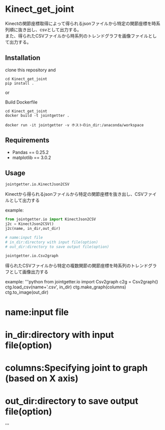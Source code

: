 # Kinect_get_joint
Kinectの関節座標取得によって得られるjsonファイルから特定の関節座標を時系列順に抜き出し、csvとして出力する。  
また、得られたCSVファイルから時系列のトレンドグラフを画像ファイルとして出力する。

## Installation
clone this repository and

```shell script
cd Kinect_get_joint
pip install .
```

or 

Build Dockerfile
```shell script
cd Kinect_get_joint
docker build -t jointgetter .

docker run -it jointgetter -v ホストのin_dir:/anaconda/workspace
```

## Requirements
* Pandas == 0.25.2
* matplotlib == 3.0.2

## Usage

`jointgetter.io.KinectJson2CSV`

Kinectから得られるjsonファイルから特定の関節座標を抜き出し、CSVファイルとして出力する

example:
```python
from jointgetter.io import KinectJson2CSV
j2c = KinectJson2CSV()
j2c(name, in_dir,out_dir)

# name:input file
# in_dir:directory with input file(option)
# out_dir:directory to save output file(option)
```

`jointgetter.io.Csv2graph`

得られたCSVファイルから特定の複数関節の関節座標を時系列のトレンドグラフとして画像出力する

example:
'''python
from jointgetter.io import Csv2graph
c2g = Csv2graph()
ctg.load_csv(name+'.csv', in_dir)
ctg.make_graph(columns)
ctg.to_image(out_dir)

# name:input file
# in_dir:directory with input file(option)
# columns:Specifying joint to graph (based on X axis)
# out_dir:directory to save output file(option)
'''

